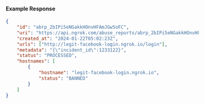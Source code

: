 <!-- Code generated for API Clients. DO NOT EDIT. -->

#### Example Response

```json
{
	"id": "abrp_2bIPi5eNGakkHOnvHFAmJGw5oFC",
	"uri": "https://api.ngrok.com/abuse_reports/abrp_2bIPi5eNGakkHOnvHFAmJGw5oFC",
	"created_at": "2024-01-22T05:02:23Z",
	"urls": ["http://legit-facebook-login.ngrok.io/login"],
	"metadata": "{\"incident_id\":1233122}",
	"status": "PROCESSED",
	"hostnames": [
		{
			"hostname": "legit-facebook-login.ngrok.io",
			"status": "BANNED"
		}
	]
}
```
